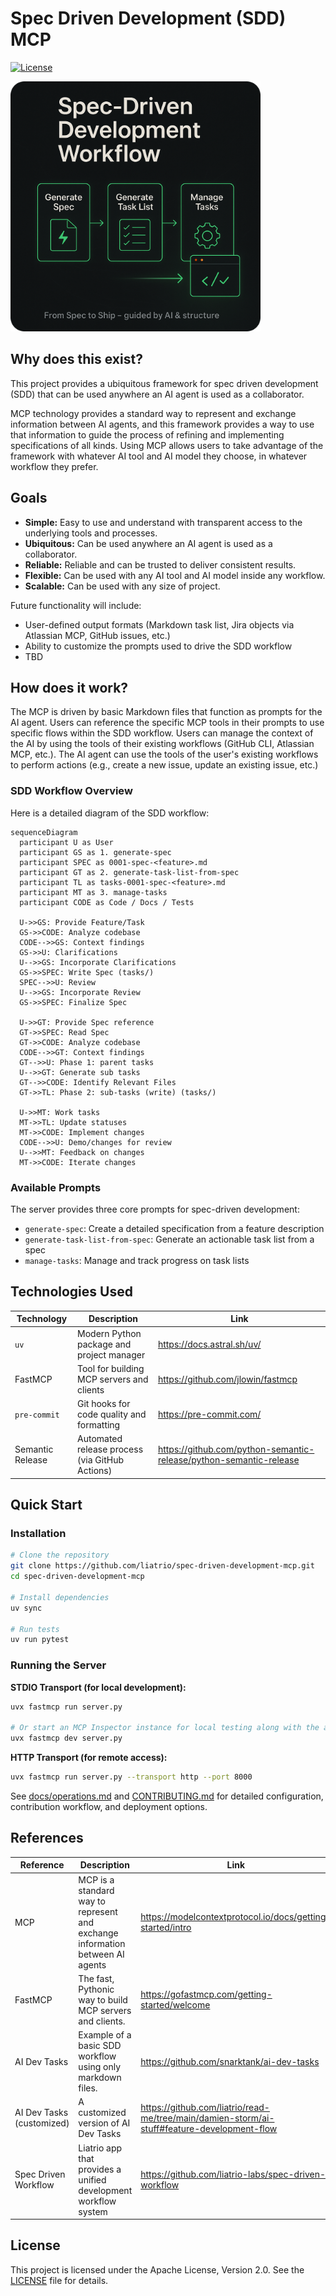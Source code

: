 # Spec Driven Development (SDD) MCP

[![License](https://img.shields.io/badge/License-Apache_2.0-blue.svg)](LICENSE)

<img alt="Spec Driven Development MCP header" src="./misc/header.png" width="400">

## Why does this exist?

This project provides a ubiquitous framework for spec driven development (SDD) that can be used anywhere an AI agent is used as a collaborator.

MCP technology provides a standard way to represent and exchange information between AI agents, and this framework provides a way to use that information to guide the process of refining and implementing specifications of all kinds. Using MCP allows users to take advantage of the framework with whatever AI tool and AI model they choose, in whatever workflow they prefer.

## Goals

- **Simple:** Easy to use and understand with transparent access to the underlying tools and processes.
- **Ubiquitous:** Can be used anywhere an AI agent is used as a collaborator.
- **Reliable:** Reliable and can be trusted to deliver consistent results.
- **Flexible:** Can be used with any AI tool and AI model inside any workflow.
- **Scalable:** Can be used with any size of project.

Future functionality will include:

- User-defined output formats (Markdown task list, Jira objects via Atlassian MCP, GitHub issues, etc.)
- Ability to customize the prompts used to drive the SDD workflow
- TBD

## How does it work?

The MCP is driven by basic Markdown files that function as prompts for the AI agent. Users can reference the specific MCP tools in their prompts to use specific flows within the SDD workflow. Users can manage the context of the AI by using the tools of their existing workflows (GitHub CLI, Atlassian MCP, etc.). The AI agent can use the tools of the user's existing workflows to perform actions (e.g., create a new issue, update an existing issue, etc.)

### SDD Workflow Overview

Here is a detailed diagram of the SDD workflow:

```mermaid
sequenceDiagram
  participant U as User
  participant GS as 1. generate-spec
  participant SPEC as 0001-spec-<feature>.md
  participant GT as 2. generate-task-list-from-spec
  participant TL as tasks-0001-spec-<feature>.md
  participant MT as 3. manage-tasks
  participant CODE as Code / Docs / Tests

  U->>GS: Provide Feature/Task
  GS->>CODE: Analyze codebase
  CODE-->>GS: Context findings
  GS->>U: Clarifications
  U-->>GS: Incorporate Clarifications
  GS->>SPEC: Write Spec (tasks/)
  SPEC-->>U: Review
  U-->>GS: Incorporate Review
  GS->>SPEC: Finalize Spec

  U->>GT: Provide Spec reference
  GT->>SPEC: Read Spec
  GT->>CODE: Analyze codebase
  CODE-->>GT: Context findings
  GT-->>U: Phase 1: parent tasks
  U-->>GT: Generate sub tasks
  GT-->>CODE: Identify Relevant Files
  GT->>TL: Phase 2: sub-tasks (write) (tasks/)

  U->>MT: Work tasks
  MT->>TL: Update statuses
  MT->>CODE: Implement changes
  CODE-->>U: Demo/changes for review
  U-->>MT: Feedback on changes
  MT->>CODE: Iterate changes
```

### Available Prompts

The server provides three core prompts for spec-driven development:

- `generate-spec`: Create a detailed specification from a feature description
- `generate-task-list-from-spec`: Generate an actionable task list from a spec
- `manage-tasks`: Manage and track progress on task lists

## Technologies Used

| Technology | Description | Link |
| --- | --- | --- |
| `uv` | Modern Python package and project manager | <https://docs.astral.sh/uv/> |
| FastMCP | Tool for building MCP servers and clients | <https://github.com/jlowin/fastmcp> |
| `pre-commit` | Git hooks for code quality and formatting | <https://pre-commit.com/> |
| Semantic Release | Automated release process (via GitHub Actions) | <https://github.com/python-semantic-release/python-semantic-release> |

## Quick Start

### Installation

```bash
# Clone the repository
git clone https://github.com/liatrio/spec-driven-development-mcp.git
cd spec-driven-development-mcp

# Install dependencies
uv sync

# Run tests
uv run pytest
```

### Running the Server

**STDIO Transport (for local development):**

```bash
uvx fastmcp run server.py

# Or start an MCP Inspector instance for local testing along with the app:
uvx fastmcp dev server.py
```

**HTTP Transport (for remote access):**

```bash
uvx fastmcp run server.py --transport http --port 8000
```

See [docs/operations.md](docs/operations.md) and [CONTRIBUTING.md](CONTRIBUTING.md) for detailed configuration, contribution workflow, and deployment options.

## References

| Reference | Description | Link |
| --- | --- | --- |
| MCP | MCP is a standard way to represent and exchange information between AI agents | <https://modelcontextprotocol.io/docs/getting-started/intro> |
| FastMCP | The fast, Pythonic way to build MCP servers and clients. | <https://gofastmcp.com/getting-started/welcome> |
| AI Dev Tasks | Example of a basic SDD workflow using only markdown files. | <https://github.com/snarktank/ai-dev-tasks> |
| AI Dev Tasks (customized) | A customized version of AI Dev Tasks | <https://github.com/liatrio/read-me/tree/main/damien-storm/ai-stuff#feature-development-flow> |
| Spec Driven Workflow | Liatrio app that provides a unified development workflow system | <https://github.com/liatrio-labs/spec-driven-workflow> |

## License

This project is licensed under the Apache License, Version 2.0. See the
[LICENSE](LICENSE) file for details.
